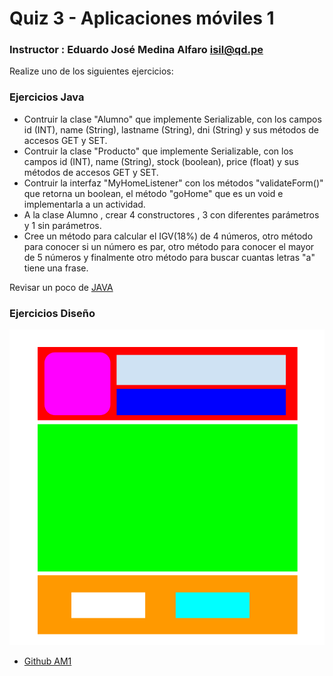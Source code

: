# Quiz 3 - Aplicaciones móviles 1

### Instructor : Eduardo José Medina Alfaro isil@qd.pe


Realize uno de los siguientes ejercicios:

### Ejercicios Java
* Contruir la clase "Alumno" que implemente Serializable, con los campos id (INT), name (String), lastname (String), dni (String) y sus métodos de accesos GET y SET.
* Contruir la clase "Producto" que implemente Serializable, con los campos id (INT), name (String), stock (boolean), price (float) y sus métodos de accesos GET y SET.
* Contruir la interfaz "MyHomeListener" con los métodos "validateForm()" que retorna un boolean, el método "goHome" que es un void e implementarla a un actividad.
* A la clase Alumno , crear 4 constructores , 3 con diferentes parámetros y 1 sin parámetros.
* Cree un método para calcular el IGV(18%) de 4 números, otro método para conocer si un número es par, otro método para conocer el mayor de 5 números y finalmente otro método para buscar cuantas letras "a" tiene una frase.

Revisar un poco de [JAVA](http://code.tutsplus.com/tutorials/learn-java-for-android-development-introduction-to-java--mobile-2604)

### Ejercicios Diseño

 ![Interfaz](https://github.com/ISILAndroid/am1_group2015_1/blob/quizzes/q3_dibujo.png)

 * [Github AM1](https://github.com/ISILAndroid/am1_group2015_1)

